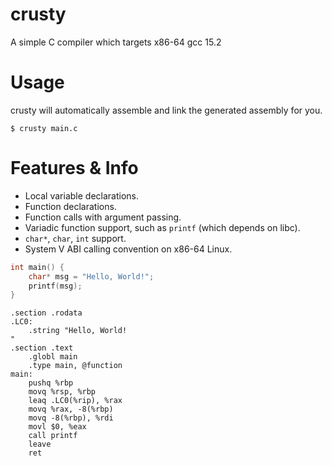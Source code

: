 # crusty
A simple C compiler which targets x86-64 gcc 15.2

# Usage
crusty will automatically assemble and link the generated assembly for you.
```
$ crusty main.c
```

# Features & Info
- Local variable declarations.
- Function declarations.
- Function calls with argument passing.
- Variadic function support, such as `printf` (which depends on libc).
- `char*`, `char`, `int` support.
- System V ABI calling convention on x86-64 Linux.

```c
int main() {
    char* msg = "Hello, World!";
    printf(msg);
}
```

```
.section .rodata
.LC0:
    .string "Hello, World!
"
.section .text
    .globl main
    .type main, @function
main:
    pushq %rbp
    movq %rsp, %rbp
    leaq .LC0(%rip), %rax
    movq %rax, -8(%rbp)
    movq -8(%rbp), %rdi
    movl $0, %eax
    call printf
    leave
    ret

```
